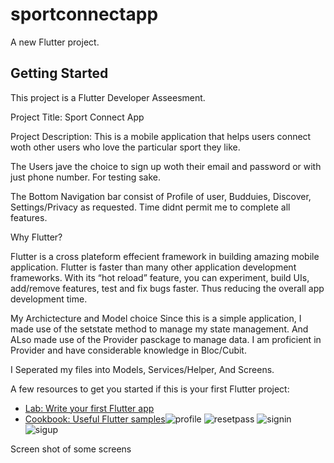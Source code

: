 # sportconnectapp

A new Flutter project.

## Getting Started

This project is a Flutter Developer Asseesment.

Project Title:  Sport Connect App

Project Description: This is a mobile application that helps users connect woth other users who love the particular sport they like.

The Users jave the choice to sign up woth their email and password or with just phone number.
For testing sake.

The Bottom Navigation bar consist of Profile of user, Budduies, Discover, Settings/Privacy as requested. 
Time didnt permit me to complete all features. 

Why Flutter?

Flutter is a cross plateform effecient framework in building amazing mobile application. Flutter is faster than many other application development frameworks. With its “hot reload” feature, you can experiment, build UIs, add/remove features, test and fix bugs faster. Thus reducing the overall app development time.

My Archictecture and Model choice Since this is a simple application, I made use of the setstate method to manage my state management. And ALso made use of the Provider pasckage to manage data. I am proficient in Provider and have considerable knowledge in Bloc/Cubit.

I Seperated my files into Models, Services/Helper, And Screens.

A few resources to get you started if this is your first Flutter project:

- [Lab: Write your first Flutter app](https://flutter.dev/docs/get-started/codelab)
- [Cookbook: Useful Flutter samples](https://flutter.dev/docs/cookbook)![profile](https://user-images.githubusercontent.com/54664998/154677761-d84a380d-f629-4c45-99c9-7357cf06d49e.jpg)
![resetpass](https://user-images.githubusercontent.com/54664998/154677770-29ba6470-e75c-4539-9ea8-49d5092d6717.jpg)
![signin](https://user-images.githubusercontent.com/54664998/154677776-f89ebfe4-289c-445c-8f93-cedda2b9d5a8.jpg)
![sigup](https://user-images.githubusercontent.com/54664998/154677777-4e6c7bb4-91f2-4513-b4b4-4fe1abc8492c.jpg)

Screen shot of some screens 
